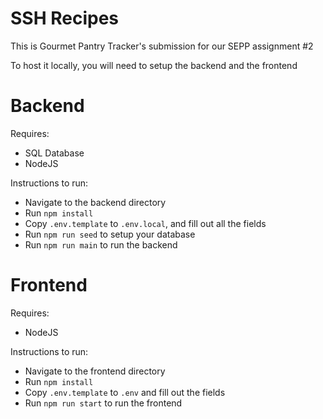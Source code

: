# SSH Recipes

This is Gourmet Pantry Tracker's submission for our SEPP assignment #2

To host it locally, you will need to setup the backend and the frontend

# Backend

Requires:
- SQL Database
- NodeJS

Instructions to run:
- Navigate to the backend directory
- Run `npm install`
- Copy `.env.template` to `.env.local`, and fill out all the fields
- Run `npm run seed` to setup your database
- Run `npm run main` to run the backend

# Frontend

Requires:
- NodeJS

Instructions to run:
- Navigate to the frontend directory
- Run `npm install`
- Copy `.env.template` to `.env` and fill out the fields
- Run `npm run start` to run the frontend
